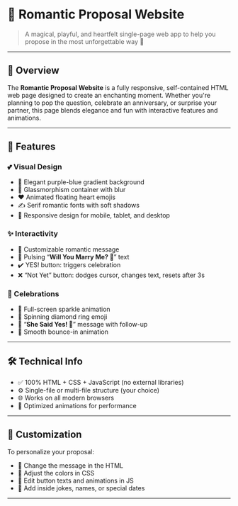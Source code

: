 

# 💍 Romantic Proposal Website

> A magical, playful, and heartfelt single-page web app to help you propose in the most unforgettable way 💖

---

## 🌟 Overview

The **Romantic Proposal Website** is a fully responsive, self-contained HTML web page designed to create an enchanting moment. Whether you're planning to pop the question, celebrate an anniversary, or surprise your partner, this page blends elegance and fun with interactive features and animations.

---

## 🎨 Features

### 💕 Visual Design  
- 🌈 Elegant purple-blue gradient background  
- 💎 Glassmorphism container with blur
- ❤️ Animated floating heart emojis
- ✍️ Serif romantic fonts with soft shadows
- 📱 Responsive design for mobile, tablet, and desktop

### ✨ Interactivity
- 💬 Customizable romantic message
- 💍 Pulsing “**Will You Marry Me? 💍**” text
- ✔️ YES! button: triggers celebration
- ❌ “Not Yet” button: dodges cursor, changes text, resets after 3s

### 🎉 Celebrations
- 🎇 Full-screen sparkle animation
- 💍 Spinning diamond ring emoji
- 🎊 “**She Said Yes! 🎉**” message with follow-up
- 🪩 Smooth bounce-in animation

---

## 🛠 Technical Info

- ✅ 100% HTML + CSS + JavaScript (no external libraries)
- ⚙️ Single-file or multi-file structure (your choice)
- 🌐 Works on all modern browsers
- 🚀 Optimized animations for performance

---

## 🧩 Customization

To personalize your proposal:

- 💬 Change the message in the HTML
- 🎨 Adjust the colors in CSS
- 📝 Edit button texts and animations in JS
- 🤣 Add inside jokes, names, or special dates

---
<!-- now try this leave the review -->

